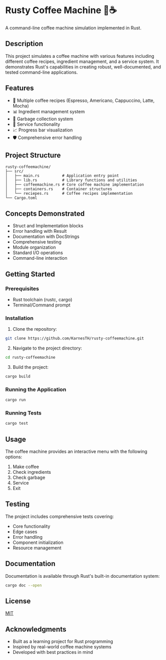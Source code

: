 # Rusty Coffee Machine 🦀☕

A command-line coffee machine simulation implemented in Rust.

## Description

This project simulates a coffee machine with various features including different coffee recipes, ingredient management, and a service system. It demonstrates Rust's capabilities in creating robust, well-documented, and tested command-line applications.

## Features

- 🍵 Multiple coffee recipes (Espresso, Americano, Cappuccino, Latte, Mocha)
- 📊 Ingredient management system
- 🧹 Garbage collection system
- 🔧 Service functionality
- 📈 Progress bar visualization
- 🛡️ Comprehensive error handling

## Project Structure

```
rusty-coffeemachine/
├── src/
│   ├── main.rs          # Application entry point
│   ├── lib.rs           # Library functions and utilities
│   ├── coffeemachine.rs # Core coffee machine implementation
│   ├── containers.rs    # Container structures
│   └── reciepes.rs      # Coffee recipes implementation
└── Cargo.toml
```

## Concepts Demonstrated

- Struct and Implementation blocks
- Error handling with Result
- Documentation with DocStrings
- Comprehensive testing
- Module organization
- Standard I/O operations
- Command-line interaction

## Getting Started

### Prerequisites

- Rust toolchain (rustc, cargo)
- Terminal/Command prompt

### Installation

1. Clone the repository:
```bash
git clone https://github.com/KarnesTH/rusty-coffeemachine.git
```

2. Navigate to the project directory:
```bash
cd rusty-coffeemachine
```

3. Build the project:
```bash
cargo build
```

### Running the Application

```bash
cargo run
```

### Running Tests

```bash
cargo test
```

## Usage

The coffee machine provides an interactive menu with the following options:
1. Make coffee
2. Check ingredients
3. Check garbage
4. Service
5. Exit

## Testing

The project includes comprehensive tests covering:
- Core functionality
- Edge cases
- Error handling
- Component initialization
- Resource management

## Documentation

Documentation is available through Rust's built-in documentation system:
```bash
cargo doc --open
```

## License

[MIT](LICENSE)

## Acknowledgments

- Built as a learning project for Rust programming
- Inspired by real-world coffee machine systems
- Developed with best practices in mind
